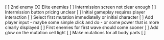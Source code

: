[ ] 2nd enemy
[X] Elite enemies
[ ] Intermission screen not clear enough
[ ] Intermission button pricing unclear
[ ] Initial gameplay requires player interaction
    [ ] Select first mutation immediatelly or initial character
    [ ] Add player input
        - maybe some simple click and do
        - or some power that is more clearly displayed
    [ ] First enemies for first wave should come sooner
[ ] Add glow on the mutation cell light
[ ] Make mutations for all body parts
[ ] 